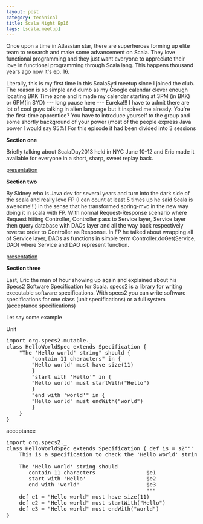 ```yaml
---
layout: post
category: technical
title: Scala Night Ep16
tags: [scala,meetup]
---
```


<p>Once upon a time in Atlassian star, there are superheroes forming up elite team to research and make some advancement on Scala. They love functional programming and they just want everyone to appreciate their love in functional programming through Scala lang. This happens thousand years ago now it's ep. 16.</p>

<!-- read more -->

<p>Literally, this is my first time in this ScalaSyd meetup since I joined the club. The reason is so simple and dumb as my Google calendar clever enough locating BKK Time zone and it made my calendar starting at 3PM (in BKK) or 6PM(in SYD)   --- long pause here --- Eureka!!!
I have to admit there are lot of cool guys talking in alien language but it inspired me already. You're the first-time apprentice? You have to introduce yourself to the group and some shortly background of your power (most of the people express Java power I would say 95%)
For this episode it had been divided into 3 sessions</p>
 
<strong>Section one</strong>
<p>Briefly talking about ScalaDay2013 held in NYC June 10-12 and Eric made it available for everyone in a short, sharp, sweet replay back.</p>
<a target="_blank" href="http://www.slideshare.net/etorreborre/scala-days2013-proxyfactorybeandelegate">presentation</a>

<strong>Section two</strong>
<p>By Sidney who is Java dev for several years and turn into the dark side of the scala and really love FP (I can count at least 5 times up he said Scala is awesome!!!) in the sense that he transformed spring-mvc in the new way doing it in scala with FP. With normal Request-Response scenario where Request hitting Controller, Controller pass to Service layer, Service layer then query database with DAOs  layer and all the way back respectively reverse order to Controller as Response. In FP he talked about wrapping all of Service layer, DAOs as functions in simple term Controller.doGet(Service, DAO) where Service and DAO represent function. </p>
<a target="_blank" href="https://www.shek.id.au/scalasyd-jul13/">presentation</a>

<strong>Section three</strong>
<p>Last, Eric the man of hour showing up again and explained about his Specs2 Software Specification for Scala. specs2 is a library for writing executable software specifications. With specs2 you can write software specifications for one class (unit specifications) or a full system (acceptance specifications)</p>

<p>Let say some example</p>

<p>Unit</p>

<pre class="prettyprint">
import org.specs2.mutable._
class HelloWorldSpec extends Specification {
    "The 'Hello world' string" should {
        "contain 11 characters" in {
        "Hello world" must have size(11)
        }
        "start with 'Hello'" in {
        "Hello world" must startWith("Hello")
        }
        "end with 'world'" in {
        "Hello world" must endWith("world")
        }
    }
}
</pre>	

acceptance

<pre class="prettyprint">
import org.specs2._
class HelloWorldSpec extends Specification { def is = s2"""
    This is a specification to check the 'Hello world' string
 
    The 'Hello world' string should
       contain 11 characters                $e1
       start with 'Hello'                   $e2
       end with 'world'                     $e3
                                            """
    def e1 = "Hello world" must have size(11)
    def e2 = "Hello world" must startWith("Hello")
    def e3 = "Hello world" must endWith("world")
}
</pre>	